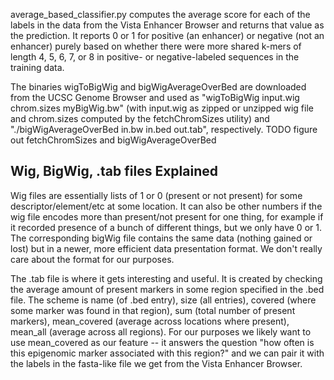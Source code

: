 average_based_classifier.py computes the average score for each of the labels in the data from the Vista Enhancer Browser and returns that value as the prediction. It reports 0 or 1 for positive (an enhancer) or negative (not an enhancer) purely based on whether there were more shared k-mers of length 4, 5, 6, 7, or 8 in positive- or negative-labeled sequences in the training data.

The binaries wigToBigWig and bigWigAverageOverBed are downloaded from the UCSC Genome Browser and used as "wigToBigWig input.wig chrom.sizes myBigWig.bw" (with input.wig as zipped or unzipped wig file and chrom.sizes computed by the fetchChromSizes utility) and "./bigWigAverageOverBed in.bw in.bed out.tab", respectively. TODO figure out fetchChromSizes and bigWigAverageOverBed

Wig, BigWig, .tab files Explained
---------------------------------
Wig files are essentially lists of 1 or 0 (present or not present) for some descriptor/element/etc at some location. It can also be other numbers if the wig file encodes more than present/not present for one thing, for example if it recorded presence of a bunch of different things, but we only have 0 or 1. The corresponding bigWig file contains the same data (nothing gained or lost) but in a newer, more efficient data presentation format. We don't really care about the format for our purposes.

The .tab file is where it gets interesting and useful. It is created by checking the average amount of present markers in some region specified in the .bed file. The scheme is name (of .bed entry), size (all entries), covered (where some marker was found in that region), sum (total number of present markers), mean_covered (average across locations where present), mean_all (average across all regions). For our purposes we likely want to use mean_covered as our feature -- it answers the question "how often is this epigenomic marker associated with this region?" and we can pair it with the labels in the fasta-like file we get from the Vista Enhancer Browser.